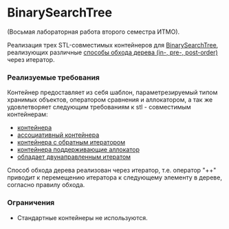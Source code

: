 # BinarySearchTree 

(Восьмая лабораторная работа второго семестра ИТМО).

Реализация трех STL-совместимых контейнеров для [BinarySearchTree](https://en.wikipedia.org/wiki/Binary_search_tree), реализующих различные [способы обхода дерева (in-, pre-, post-order)](https://en.wikipedia.org/wiki/Tree_traversal) через итератор.



### Реализуемые требования

Контейнер предоставляет из себя шаблон, параметрезируемый типом хранимых объектов, оператором сравнения и аллокатором, 
а так же удовлетворяет следующим требованиям к stl - совместимым контейнерам:
  - [контейнера](https://en.cppreference.com/w/cpp/named_req/Container)
  - [ассоциативный контейнера](https://en.cppreference.com/w/cpp/named_req/AssociativeContainer)
  - [контейнера с обратным итератором](https://en.cppreference.com/w/cpp/named_req/ReversibleContainer)
  - [контейнера поддерживающие аллокатор](https://en.cppreference.com/w/cpp/named_req/AllocatorAwareContainer)
  - [oбладает двунаправленным итератом](https://en.cppreference.com/w/cpp/named_req/BidirectionalIterator)

Способ обхода дерева реализован через итератор, т.е. оператор "++" приводит к перемещению 
итератора к следующему элементу в дереве, согласно правилу обхода.


### Ограничения

- Стандартные контейнеры не используются.
